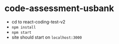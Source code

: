 # code-assessment-usbank
- cd to react-coding-test-v2
- `npm install`
- `npm start`
- site should start on `localhost:3000`